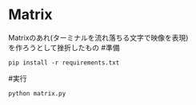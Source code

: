 # Matrix
Matrixのあれ(ターミナルを流れ落ちる文字で映像を表現)<br>
を作ろうとして挫折したもの
#準備
```
pip install -r requirements.txt
```
#実行
```
python matrix.py
